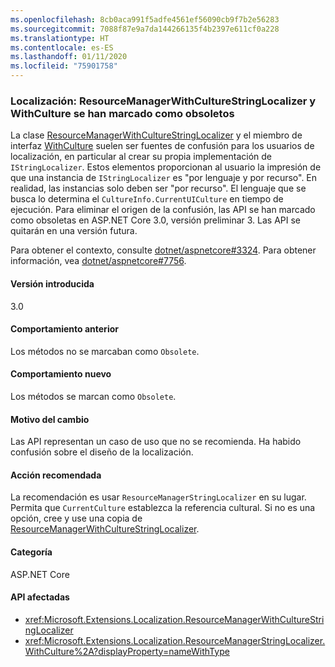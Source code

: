 ```yaml
---
ms.openlocfilehash: 8cb0aca991f5adfe4561ef56090cb9f7b2e56283
ms.sourcegitcommit: 7088f87e9a7da144266135f4b2397e611cf0a228
ms.translationtype: HT
ms.contentlocale: es-ES
ms.lasthandoff: 01/11/2020
ms.locfileid: "75901758"
---
```

### <a name="localization-resourcemanagerwithculturestringlocalizer-and-withculture-marked-obsolete"></a>Localización: ResourceManagerWithCultureStringLocalizer y WithCulture se han marcado como obsoletos

La clase [ResourceManagerWithCultureStringLocalizer](https://github.com/aspnet/Localization/blob/43b974482c7b703c92085c6f68b3b23d8fe32720/src/Microsoft.Extensions.Localization/ResourceManagerWithCultureStringLocalizer.cs#L18) y el miembro de interfaz [WithCulture](https://github.com/aspnet/Localization/blob/master/src/Microsoft.Extensions.Localization/ResourceManagerStringLocalizer.cs#L154-L170) suelen ser fuentes de confusión para los usuarios de localización, en particular al crear su propia implementación de `IStringLocalizer`. Estos elementos proporcionan al usuario la impresión de que una instancia de `IStringLocalizer` es "por lenguaje y por recurso". En realidad, las instancias solo deben ser "por recurso". El lenguaje que se busca lo determina el `CultureInfo.CurrentUICulture` en tiempo de ejecución. Para eliminar el origen de la confusión, las API se han marcado como obsoletas en ASP.NET Core 3.0, versión preliminar 3. Las API se quitarán en una versión futura.

Para obtener el contexto, consulte [dotnet/aspnetcore#3324](https://github.com/dotnet/aspnetcore/issues/3324). Para obtener información, vea [dotnet/aspnetcore#7756](https://github.com/dotnet/aspnetcore/issues/7756).

#### <a name="version-introduced"></a>Versión introducida

3.0

#### <a name="old-behavior"></a>Comportamiento anterior

Los métodos no se marcaban como `Obsolete`.

#### <a name="new-behavior"></a>Comportamiento nuevo

Los métodos se marcan como `Obsolete`.

#### <a name="reason-for-change"></a>Motivo del cambio

Las API representan un caso de uso que no se recomienda. Ha habido confusión sobre el diseño de la localización.

#### <a name="recommended-action"></a>Acción recomendada

La recomendación es usar `ResourceManagerStringLocalizer` en su lugar. Permita que `CurrentCulture` establezca la referencia cultural. Si no es una opción, cree y use una copia de [ResourceManagerWithCultureStringLocalizer](https://github.com/aspnet/Localization/blob/43b974482c7b703c92085c6f68b3b23d8fe32720/src/Microsoft.Extensions.Localization/ResourceManagerWithCultureStringLocalizer.cs#L18).

#### <a name="category"></a>Categoría

ASP.NET Core

#### <a name="affected-apis"></a>API afectadas

- <xref:Microsoft.Extensions.Localization.ResourceManagerWithCultureStringLocalizer>
- <xref:Microsoft.Extensions.Localization.ResourceManagerStringLocalizer.WithCulture%2A?displayProperty=nameWithType>

<!--

#### Affected APIs

- `T:Microsoft.Extensions.Localization.ResourceManagerWithCultureStringLocalizer`
- `Overload:Microsoft.Extensions.Localization.ResourceManagerStringLocalizer.WithCulture`

-->

